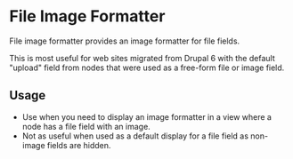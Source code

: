 # File Image Formatter

File image formatter provides an image formatter for file fields.

This is most useful for web sites migrated from Drupal 6 with the default "upload" field from nodes that were used as a free-form file or image field.

## Usage

* Use when you need to display an image formatter in a view where a node has a file field with an image.
* Not as useful when used as a default display for a file field as non-image fields are hidden.


